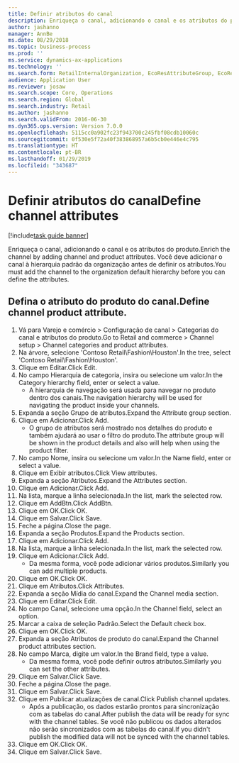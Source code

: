 ```yaml
---
title: Definir atributos do canal
description: Enriqueça o canal, adicionando o canal e os atributos do produto.
author: jashanno
manager: AnnBe
ms.date: 08/29/2018
ms.topic: business-process
ms.prod: ''
ms.service: dynamics-ax-applications
ms.technology: ''
ms.search.form: RetailInternalOrganization, EcoResAttributeGroup, EcoResAttributeGroupAttribute, RetailAddChannelItems, RetailCatalogProductAttributeValue, RetailMedia
audience: Application User
ms.reviewer: josaw
ms.search.scope: Core, Operations
ms.search.region: Global
ms.search.industry: Retail
ms.author: jashanno
ms.search.validFrom: 2016-06-30
ms.dyn365.ops.version: Version 7.0.0
ms.openlocfilehash: 5115cc0a902fc23f943700c245fbf08cdb10060c
ms.sourcegitcommit: 0f530e5f72a40f383868957a6b5cb0e446e4c795
ms.translationtype: HT
ms.contentlocale: pt-BR
ms.lasthandoff: 01/29/2019
ms.locfileid: "343687"
---
```

# <a name="define-channel-attributes"></a><span data-ttu-id="714d2-103">Definir atributos do canal</span><span class="sxs-lookup"><span data-stu-id="714d2-103">Define channel attributes</span></span>

[!include[task guide banner](../includes/task-guide-banner.md)]

<span data-ttu-id="714d2-104">Enriqueça o canal, adicionando o canal e os atributos do produto.</span><span class="sxs-lookup"><span data-stu-id="714d2-104">Enrich the channel by adding channel and product attributes.</span></span> <span data-ttu-id="714d2-105">Você deve adicionar o canal à hierarquia padrão da organização antes de definir os atributos.</span><span class="sxs-lookup"><span data-stu-id="714d2-105">You must add the channel to the organization default hierarchy before you can define the attributes.</span></span>


## <a name="define-channel-product-attribute"></a><span data-ttu-id="714d2-106">Defina o atributo do produto do canal.</span><span class="sxs-lookup"><span data-stu-id="714d2-106">Define channel product attribute.</span></span>
1. <span data-ttu-id="714d2-107">Vá para Varejo e comércio > Configuração de canal > Categorias do canal e atributos do produto.</span><span class="sxs-lookup"><span data-stu-id="714d2-107">Go to Retail and commerce > Channel setup > Channel categories and product attributes.</span></span>
2. <span data-ttu-id="714d2-108">Na árvore, selecione 'Contoso Retail\Fashion\Houston'.</span><span class="sxs-lookup"><span data-stu-id="714d2-108">In the tree, select 'Contoso Retail\Fashion\Houston'.</span></span>
3. <span data-ttu-id="714d2-109">Clique em Editar.</span><span class="sxs-lookup"><span data-stu-id="714d2-109">Click Edit.</span></span>
4. <span data-ttu-id="714d2-110">No campo Hierarquia de categoria, insira ou selecione um valor.</span><span class="sxs-lookup"><span data-stu-id="714d2-110">In the Category hierarchy field, enter or select a value.</span></span>
    * <span data-ttu-id="714d2-111">A hierarquia de navegação será usada para navegar no produto dentro dos canais.</span><span class="sxs-lookup"><span data-stu-id="714d2-111">The navigation hierarchy will be used for navigating the product inside your channels.</span></span>  
5. <span data-ttu-id="714d2-112">Expanda a seção Grupo de atributos.</span><span class="sxs-lookup"><span data-stu-id="714d2-112">Expand the Attribute group section.</span></span>
6. <span data-ttu-id="714d2-113">Clique em Adicionar.</span><span class="sxs-lookup"><span data-stu-id="714d2-113">Click Add.</span></span>
    * <span data-ttu-id="714d2-114">O grupo de atributos será mostrado nos detalhes do produto e também ajudará ao usar o filtro do produto.</span><span class="sxs-lookup"><span data-stu-id="714d2-114">The attribute group will be shown in the product details and also will help when using the product filter.</span></span>  
7. <span data-ttu-id="714d2-115">No campo Nome, insira ou selecione um valor.</span><span class="sxs-lookup"><span data-stu-id="714d2-115">In the Name field, enter or select a value.</span></span>
8. <span data-ttu-id="714d2-116">Clique em Exibir atributos.</span><span class="sxs-lookup"><span data-stu-id="714d2-116">Click View attributes.</span></span>
9. <span data-ttu-id="714d2-117">Expanda a seção Atributos.</span><span class="sxs-lookup"><span data-stu-id="714d2-117">Expand the Attributes section.</span></span>
10. <span data-ttu-id="714d2-118">Clique em Adicionar.</span><span class="sxs-lookup"><span data-stu-id="714d2-118">Click Add.</span></span>
11. <span data-ttu-id="714d2-119">Na lista, marque a linha selecionada.</span><span class="sxs-lookup"><span data-stu-id="714d2-119">In the list, mark the selected row.</span></span>
12. <span data-ttu-id="714d2-120">Clique em AddBtn.</span><span class="sxs-lookup"><span data-stu-id="714d2-120">Click AddBtn.</span></span>
13. <span data-ttu-id="714d2-121">Clique em OK.</span><span class="sxs-lookup"><span data-stu-id="714d2-121">Click OK.</span></span>
14. <span data-ttu-id="714d2-122">Clique em Salvar.</span><span class="sxs-lookup"><span data-stu-id="714d2-122">Click Save.</span></span>
15. <span data-ttu-id="714d2-123">Feche a página.</span><span class="sxs-lookup"><span data-stu-id="714d2-123">Close the page.</span></span>
16. <span data-ttu-id="714d2-124">Expanda a seção Produtos.</span><span class="sxs-lookup"><span data-stu-id="714d2-124">Expand the Products section.</span></span>
17. <span data-ttu-id="714d2-125">Clique em Adicionar.</span><span class="sxs-lookup"><span data-stu-id="714d2-125">Click Add.</span></span>
18. <span data-ttu-id="714d2-126">Na lista, marque a linha selecionada.</span><span class="sxs-lookup"><span data-stu-id="714d2-126">In the list, mark the selected row.</span></span>
19. <span data-ttu-id="714d2-127">Clique em Adicionar.</span><span class="sxs-lookup"><span data-stu-id="714d2-127">Click Add.</span></span>
    * <span data-ttu-id="714d2-128">Da mesma forma, você pode adicionar vários produtos.</span><span class="sxs-lookup"><span data-stu-id="714d2-128">Similarly you can add multiple products.</span></span>  
20. <span data-ttu-id="714d2-129">Clique em OK.</span><span class="sxs-lookup"><span data-stu-id="714d2-129">Click OK.</span></span>
21. <span data-ttu-id="714d2-130">Clique em Atributos.</span><span class="sxs-lookup"><span data-stu-id="714d2-130">Click Attributes.</span></span>
22. <span data-ttu-id="714d2-131">Expanda a seção Mídia do canal.</span><span class="sxs-lookup"><span data-stu-id="714d2-131">Expand the Channel media section.</span></span>
23. <span data-ttu-id="714d2-132">Clique em Editar.</span><span class="sxs-lookup"><span data-stu-id="714d2-132">Click Edit.</span></span>
24. <span data-ttu-id="714d2-133">No campo Canal, selecione uma opção.</span><span class="sxs-lookup"><span data-stu-id="714d2-133">In the Channel field, select an option.</span></span>
25. <span data-ttu-id="714d2-134">Marcar a caixa de seleção Padrão.</span><span class="sxs-lookup"><span data-stu-id="714d2-134">Select the Default check box.</span></span>
26. <span data-ttu-id="714d2-135">Clique em OK.</span><span class="sxs-lookup"><span data-stu-id="714d2-135">Click OK.</span></span>
27. <span data-ttu-id="714d2-136">Expanda a seção Atributos de produto do canal.</span><span class="sxs-lookup"><span data-stu-id="714d2-136">Expand the Channel product attributes section.</span></span>
28. <span data-ttu-id="714d2-137">No campo Marca, digite um valor.</span><span class="sxs-lookup"><span data-stu-id="714d2-137">In the Brand field, type a value.</span></span>
    * <span data-ttu-id="714d2-138">Da mesma forma, você pode definir outros atributos.</span><span class="sxs-lookup"><span data-stu-id="714d2-138">Similarly you can set the other attributes.</span></span>  
29. <span data-ttu-id="714d2-139">Clique em Salvar.</span><span class="sxs-lookup"><span data-stu-id="714d2-139">Click Save.</span></span>
30. <span data-ttu-id="714d2-140">Feche a página.</span><span class="sxs-lookup"><span data-stu-id="714d2-140">Close the page.</span></span>
31. <span data-ttu-id="714d2-141">Clique em Salvar.</span><span class="sxs-lookup"><span data-stu-id="714d2-141">Click Save.</span></span>
32. <span data-ttu-id="714d2-142">Clique em Publicar atualizações de canal.</span><span class="sxs-lookup"><span data-stu-id="714d2-142">Click Publish channel updates.</span></span>
    * <span data-ttu-id="714d2-143">Após a publicação, os dados estarão prontos para sincronização com as tabelas do canal.</span><span class="sxs-lookup"><span data-stu-id="714d2-143">After publish the data will be ready for sync with the channel tables.</span></span> <span data-ttu-id="714d2-144">Se você não publicou os dados alterados não serão sincronizados com as tabelas do canal.</span><span class="sxs-lookup"><span data-stu-id="714d2-144">If you didn't publish the modified data will not be synced with the channel tables.</span></span>  
33. <span data-ttu-id="714d2-145">Clique em OK.</span><span class="sxs-lookup"><span data-stu-id="714d2-145">Click OK.</span></span>
34. <span data-ttu-id="714d2-146">Clique em Salvar.</span><span class="sxs-lookup"><span data-stu-id="714d2-146">Click Save.</span></span>

